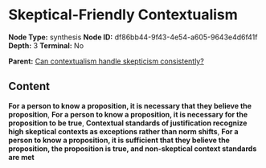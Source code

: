 # Skeptical-Friendly Contextualism

**Node Type:** synthesis
**Node ID:** df86bb44-9f43-4e54-a605-9643e4d6f41f
**Depth:** 3
**Terminal:** No

**Parent:** [Can contextualism handle skepticism consistently?](can-contextualism-handle-skepticism-consistently.md)

## Content

**For a person to know a proposition, it is necessary that they believe the proposition**, **For a person to know a proposition, it is necessary for the proposition to be true**, **Contextual standards of justification recognize high skeptical contexts as exceptions rather than norm shifts**, **For a person to know a proposition, it is sufficient that they believe the proposition, the proposition is true, and non-skeptical context standards are met**
